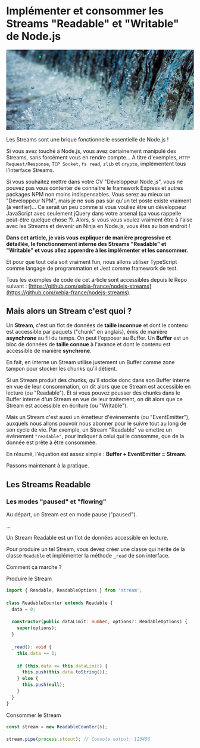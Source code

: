 # Implémenter et consommer les Streams "Readable" et "Writable" de Node.js

![Streams](./img/stream.jpeg)

Les Streams sont une brique fonctionnelle essentielle de Node.js !

Si vous avez touché à Node.js, vous avez certainement manipulé des Streams, sans forcément vous en rendre compte... A titre d'exemples, `HTTP Request/Response`, `TCP Socket`, `fs read`, `zlib` et `crypto`, implémentent tous l'interface Streams.

Si vous souhaitez mettre dans votre CV "Développeur Node.js", vous ne pouvez pas vous contenter de connaitre le framework Express et autres packages NPM non moins indispensables. Vous serez au mieux un "Développeur NPM", mais je ne suis pas sûr qu'un tel poste existe vraiment (à vérifier)... Ce serait un peu comme si vous vouliez être un développeur JavaScript avec seulement jQuery dans votre arsenal (ça vous rappelle peut-être quelque chose ?). Alors, si vous vous voulez vraiment être à l'aise avec les Streams et devenir un Ninja en Node.js, vous êtes au bon endroit !

__Dans cet article, je vais vous expliquer de manière progressive et détaillée, le fonctionnement interne des Streams "Readable" et "Writable" et vous allez apprendre à les implémenter et les consommer.__

Et pour que tout cela soit vraiment fun, nous allons utiliser TypeScript comme langage de programmation et Jest comme framework de test.

Tous les exemples de code de cet article sont accessibles depuis le Repo suivant : [https://github.com/xebia-france/nodejs-streams](https://github.com/xebia-france/nodejs-streams).

## Mais alors un Stream c'est quoi ?

Un __Stream__, c'est un flot de données de __taille inconnue__ et dont le contenu est accessible par paquets ("chunk" en anglais), émis de manière __asynchrone__ au fil du temps. On peut l'opposer au Buffer. Un __Buffer__ est un bloc de données de __taille connue__ à l'avance et dont le contenu est accessible de manière __synchrone__.

En fait, en interne un Stream utilise justement un Buffer comme zone tampon pour stocker les chunks qu'il détient.

Si un Stream produit des chunks, qu'il stocke donc dans son Buffer interne en vue de leur consommation, on dit alors que ce Stream est accessible en lecture (ou "Readable"). Et si vous pouvez pousser des chunks dans le Buffer interne d'un Stream en vue de leur traitement, on dit alors que ce Stream est accessible en écriture (ou "Writable").

Mais un Stream c'est aussi un émetteur d'événements (ou "EventEmitter"), auxquels nous allons pouvoir nous abonner pour le suivre tout au long de son cycle de vie. Par exemple, un Stream "Readable" va emettre un événement `"readable"`, pour indiquer à celui qui le consomme, que de la donnée est prête à être consommée.

En résumé, l'équation est assez simple : __Buffer + EventEmitter = Stream__.

Passons maintenant à la pratique.

## Les Streams Readable

### Les modes "paused" et "flowing"

Au départ, un Stream est en mode pause ("paused").

...

Un Stream Readable est un flot de données accessible en lecture.

Pour produire un tel Stream, vous devez créer une classe qui hérite de la classe `Readable` et implémenter la méthode `_read` de son interface.

Comment ça marche ?

Produire le Stream

```ts
import { Readable, ReadableOptions } from 'stream';

class ReadableCounter extends Readable {
  data = 0;

  constructor(public dataLimit: number, options?: ReadableOptions) {
    super(options);
  }

  _read(): void {
    this.data += 1;

    if (this.data <= this.dataLimit) {
      this.push(this.data.toString());
    } else {
      this.push(null);
    }
  }
}
```

Consommer le Stream

```ts
const stream = new ReadableCounter(6);

stream.pipe(process.stdout); // Console output: 123456
```
